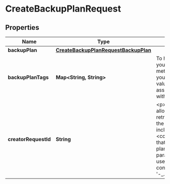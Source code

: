 

# CreateBackupPlanRequest


## Properties

| Name | Type | Description | Notes |
|------------ | ------------- | ------------- | -------------|
|**backupPlan** | [**CreateBackupPlanRequestBackupPlan**](CreateBackupPlanRequestBackupPlan.md) |  |  |
|**backupPlanTags** | **Map&lt;String, String&gt;** | To help organize your resources, you can assign your own metadata to the resources that you create. Each tag is a key-value pair. The specified tags are assigned to all backups created with this plan. |  [optional] |
|**creatorRequestId** | **String** | &lt;p&gt;Identifies the request and allows failed requests to be retried without the risk of running the operation twice. If the request includes a &lt;code&gt;CreatorRequestId&lt;/code&gt; that matches an existing backup plan, that plan is returned. This parameter is optional.&lt;/p&gt; &lt;p&gt;If used, this parameter must contain 1 to 50 alphanumeric or &#39;-_.&#39; characters.&lt;/p&gt; |  [optional] |



